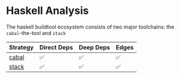 # Haskell Analysis

The haskell buildtool ecosystem consists of two major toolchains: the `cabal`-the-tool and `stack`

| Strategy | Direct Deps | Deep Deps | Edges |
| --- | --- | --- | --- |
| [cabal][cabal] | ✅ | ✅ | ✅ |
| [stack][stack] | ✅ | ✅ | ✅ |

[cabal]: haskell/cabal.md
[stack]: haskell/stack.md
